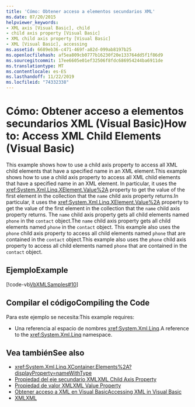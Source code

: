 ```yaml
---
title: 'Cómo: Obtener acceso a elementos secundarios XML'
ms.date: 07/20/2015
helpviewer_keywords:
- XML axis [Visual Basic], child
- child axis property [Visual Basic]
- XML child axis property [Visual Basic]
- XML [Visual Basic], accessing
ms.assetid: 6689eb36-c471-469f-a82d-099ab8197b25
ms.openlocfilehash: af5ea809cb0777b16230f20e133764dd5f1f86d9
ms.sourcegitcommit: 17ee6605e01ef32506f8fdc686954244ba6911de
ms.translationtype: MT
ms.contentlocale: es-ES
ms.lasthandoff: 11/22/2019
ms.locfileid: "74332338"
---
```

# <a name="how-to-access-xml-child-elements-visual-basic"></a><span data-ttu-id="39fbc-102">Cómo: Obtener acceso a elementos secundarios XML (Visual Basic)</span><span class="sxs-lookup"><span data-stu-id="39fbc-102">How to: Access XML Child Elements (Visual Basic)</span></span>
<span data-ttu-id="39fbc-103">This example shows how to use a child axis property to access all XML child elements that have a specified name in an XML element.</span><span class="sxs-lookup"><span data-stu-id="39fbc-103">This example shows how to use a child axis property to access all XML child elements that have a specified name in an XML element.</span></span> <span data-ttu-id="39fbc-104">In particular, it uses the <xref:System.Xml.Linq.XElement.Value%2A> property to get the value of the first element in the collection that the `name` child axis property returns.</span><span class="sxs-lookup"><span data-stu-id="39fbc-104">In particular, it uses the <xref:System.Xml.Linq.XElement.Value%2A> property to get the value of the first element in the collection that the `name` child axis property returns.</span></span> <span data-ttu-id="39fbc-105">The `name` child axis property gets all child elements named `phone` in the `contact` object.</span><span class="sxs-lookup"><span data-stu-id="39fbc-105">The `name` child axis property gets all child elements named `phone` in the `contact` object.</span></span> <span data-ttu-id="39fbc-106">This example also uses the `phone` child axis property to access all child elements named `phone` that are contained in the `contact` object.</span><span class="sxs-lookup"><span data-stu-id="39fbc-106">This example also uses the `phone` child axis property to access all child elements named `phone` that are contained in the `contact` object.</span></span>  
  
## <a name="example"></a><span data-ttu-id="39fbc-107">Ejemplo</span><span class="sxs-lookup"><span data-stu-id="39fbc-107">Example</span></span>  
 [!code-vb[VbXMLSamples#10](~/samples/snippets/visualbasic/VS_Snippets_VBCSharp/VbXMLSamples/VB/XMLSamples4.vb#10)]  
  
## <a name="compiling-the-code"></a><span data-ttu-id="39fbc-108">Compilar el código</span><span class="sxs-lookup"><span data-stu-id="39fbc-108">Compiling the Code</span></span>  
 <span data-ttu-id="39fbc-109">Para este ejemplo se necesita:</span><span class="sxs-lookup"><span data-stu-id="39fbc-109">This example requires:</span></span>  
  
- <span data-ttu-id="39fbc-110">Una referencia al espacio de nombres <xref:System.Xml.Linq>.</span><span class="sxs-lookup"><span data-stu-id="39fbc-110">A reference to the <xref:System.Xml.Linq> namespace.</span></span>  
  
## <a name="see-also"></a><span data-ttu-id="39fbc-111">Vea también</span><span class="sxs-lookup"><span data-stu-id="39fbc-111">See also</span></span>

- <xref:System.Xml.Linq.XContainer.Elements%2A?displayProperty=nameWithType>
- [<span data-ttu-id="39fbc-112">Propiedad del eje secundario XML</span><span class="sxs-lookup"><span data-stu-id="39fbc-112">XML Child Axis Property</span></span>](../../../../visual-basic/language-reference/xml-axis/xml-child-axis-property.md)
- [<span data-ttu-id="39fbc-113">Propiedad de valor XML</span><span class="sxs-lookup"><span data-stu-id="39fbc-113">XML Value Property</span></span>](../../../../visual-basic/language-reference/xml-axis/xml-value-property.md)
- [<span data-ttu-id="39fbc-114">Obtener acceso a XML en Visual Basic</span><span class="sxs-lookup"><span data-stu-id="39fbc-114">Accessing XML in Visual Basic</span></span>](../../../../visual-basic/programming-guide/language-features/xml/accessing-xml.md)
- [<span data-ttu-id="39fbc-115">XML</span><span class="sxs-lookup"><span data-stu-id="39fbc-115">XML</span></span>](../../../../visual-basic/programming-guide/language-features/xml/index.md)
